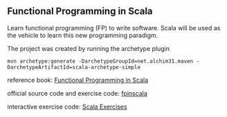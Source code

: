 ## Functional Programming in Scala

Learn functional programming (FP) to write software.  Scala will be used as the vehicle to learn this new programming paradigm.

The project was created by running the archetype plugin
```$bash
mvn archetype:generate -DarchetypeGroupId=net.alchim31.maven -DarchetypeArtifactId=scala-archetype-simple
```


reference book: [Functional Programming in Scala](https://www.manning.com/books/functional-programming-in-scala)

official source code and exercise code: [fpinscala](https://github.com/fpinscala/fpinscala)

interactive exercise code: [Scala Exercises](https://www.scala-exercises.org/fp_in_scala/getting_started_with_functional_programming)
